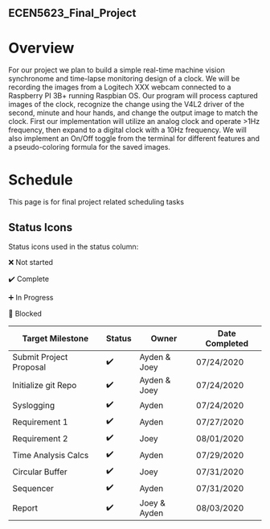 ## ECEN5623_Final_Project

# Overview
For our project we plan to build a simple real-time machine vision synchronome and time-lapse monitoring design of a clock. We will be recording the images from a Logitech XXX webcam connected to a Raspberry PI 3B+ running Raspbian OS. Our program will process captured images of the clock, recognize the change using the V4L2 driver of the second, minute and hour hands, and change the output image to match the clock. First our implementation will utilize an analog clock and operate >1Hz frequency, then expand to a digital clock with a 10Hz frequency. We will also implement an On/Off toggle from the terminal for different features and a pseudo-coloring formula for the saved images. 

# Schedule 
This page is for final project related scheduling tasks

## Status Icons
Status icons used in the status column:

:x: Not started 

:heavy_check_mark: Complete 

:heavy_plus_sign: In Progress 

:red_circle: Blocked 

| Target Milestone | Status            | Owner    | Date Completed |
| ---------------- | -------------     | -------- | -------------- |
| Submit Project Proposal | :heavy_check_mark:| Ayden & Joey | 07/24/2020 |
| Initialize git Repo     | :heavy_check_mark:| Ayden & Joey | 07/24/2020 |                
| Syslogging              | :heavy_check_mark: | Ayden        | 07/24/2020 |
| Requirement 1           | :heavy_check_mark: | Ayden        | 07/27/2020 |
| Requirement 2           | :heavy_check_mark: | Joey         | 08/01/2020 |
| Time Analysis Calcs     | :heavy_check_mark: | Ayden        | 07/29/2020 |
| Circular Buffer         | :heavy_check_mark: | Joey         | 07/31/2020 |
| Sequencer               | :heavy_check_mark: | Ayden        | 07/31/2020 |
| Report                  | :heavy_check_mark: | Joey & Ayden | 08/03/2020 |
